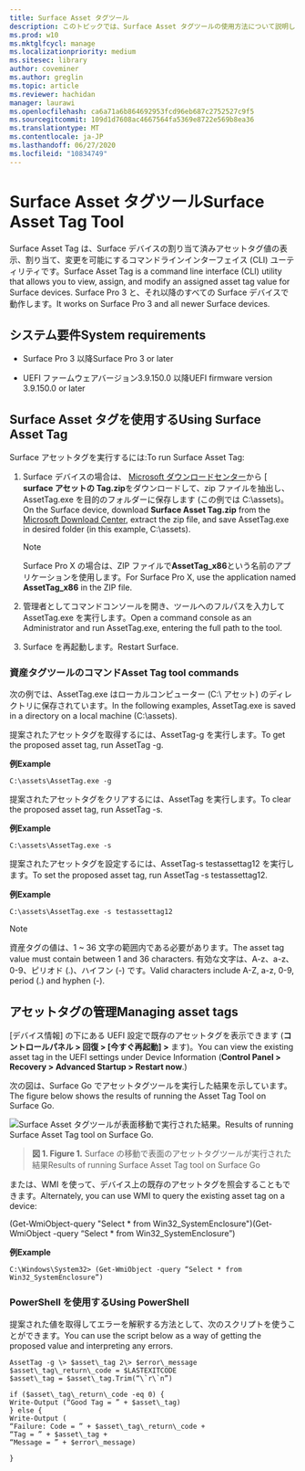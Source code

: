 ```yaml
---
title: Surface Asset タグツール
description: このトピックでは、Surface Asset タグツールの使用方法について説明します。
ms.prod: w10
ms.mktglfcycl: manage
ms.localizationpriority: medium
ms.sitesec: library
author: coveminer
ms.author: greglin
ms.topic: article
ms.reviewer: hachidan
manager: laurawi
ms.openlocfilehash: ca6a71a6b864692953fcd96eb687c2752527c9f5
ms.sourcegitcommit: 109d1d7608ac4667564fa5369e8722e569b8ea36
ms.translationtype: MT
ms.contentlocale: ja-JP
ms.lasthandoff: 06/27/2020
ms.locfileid: "10834749"
---
```

# <span data-ttu-id="3252b-103">Surface Asset タグツール</span><span class="sxs-lookup"><span data-stu-id="3252b-103">Surface Asset Tag Tool</span></span>

<span data-ttu-id="3252b-104">Surface Asset Tag は、Surface デバイスの割り当て済みアセットタグ値の表示、割り当て、変更を可能にするコマンドラインインターフェイス (CLI) ユーティリティです。</span><span class="sxs-lookup"><span data-stu-id="3252b-104">Surface Asset Tag is a command line interface (CLI) utility that allows you to view, assign, and modify an assigned asset tag value for Surface devices.</span></span> <span data-ttu-id="3252b-105">Surface Pro 3 と、それ以降のすべての Surface デバイスで動作します。</span><span class="sxs-lookup"><span data-stu-id="3252b-105">It works on Surface Pro 3 and all newer Surface devices.</span></span>

## <span data-ttu-id="3252b-106">システム要件</span><span class="sxs-lookup"><span data-stu-id="3252b-106">System requirements</span></span>

- <span data-ttu-id="3252b-107">Surface Pro 3 以降</span><span class="sxs-lookup"><span data-stu-id="3252b-107">Surface Pro 3 or later</span></span>

- <span data-ttu-id="3252b-108">UEFI ファームウェアバージョン3.9.150.0 以降</span><span class="sxs-lookup"><span data-stu-id="3252b-108">UEFI firmware version 3.9.150.0 or later</span></span>

## <span data-ttu-id="3252b-109">Surface Asset タグを使用する</span><span class="sxs-lookup"><span data-stu-id="3252b-109">Using Surface Asset Tag</span></span> 

<span data-ttu-id="3252b-110">Surface アセットタグを実行するには:</span><span class="sxs-lookup"><span data-stu-id="3252b-110">To run Surface Asset Tag:</span></span>

1.  <span data-ttu-id="3252b-111">Surface デバイスの場合は、 [Microsoft ダウンロードセンター](https://www.microsoft.com/download/details.aspx?id=46703)から [ **surface アセットの Tag.zip**をダウンロードして、zip ファイルを抽出し、AssetTag.exe を目的のフォルダーに保存します (この例では C:\\assets)。</span><span class="sxs-lookup"><span data-stu-id="3252b-111">On the Surface device, download **Surface Asset Tag.zip** from the [Microsoft Download Center](https://www.microsoft.com/download/details.aspx?id=46703), extract the zip file, and save AssetTag.exe in desired folder (in this example, C:\\assets).</span></span>

    > [!NOTE]
    > <span data-ttu-id="3252b-112">Surface Pro X の場合は、ZIP ファイルで**AssetTag_x86**という名前のアプリケーションを使用します。</span><span class="sxs-lookup"><span data-stu-id="3252b-112">For Surface Pro X, use the application named **AssetTag_x86**  in the ZIP file.</span></span> 

2.  <span data-ttu-id="3252b-113">管理者としてコマンドコンソールを開き、ツールへのフルパスを入力して AssetTag.exe を実行します。</span><span class="sxs-lookup"><span data-stu-id="3252b-113">Open a command console as an Administrator and run AssetTag.exe, entering the full path to the tool.</span></span>

3.  <span data-ttu-id="3252b-114">Surface を再起動します。</span><span class="sxs-lookup"><span data-stu-id="3252b-114">Restart Surface.</span></span>

### <span data-ttu-id="3252b-115">資産タグツールのコマンド</span><span class="sxs-lookup"><span data-stu-id="3252b-115">Asset Tag tool commands</span></span>   
<span data-ttu-id="3252b-116">次の例では、AssetTag.exe はローカルコンピューター (C:\ アセット) のディレクトリに保存されています。</span><span class="sxs-lookup"><span data-stu-id="3252b-116">In the following examples, AssetTag.exe is saved in a directory on a local machine (C:\assets).</span></span> 

<span data-ttu-id="3252b-117">提案されたアセットタグを取得するには、AssetTag-g を実行します。</span><span class="sxs-lookup"><span data-stu-id="3252b-117">To get the proposed asset tag, run AssetTag -g.</span></span>

**<span data-ttu-id="3252b-118">例</span><span class="sxs-lookup"><span data-stu-id="3252b-118">Example</span></span>**

   ```
 C:\assets\AssetTag.exe -g
  ```
 
 <span data-ttu-id="3252b-119">提案されたアセットタグをクリアするには、AssetTag を実行します。</span><span class="sxs-lookup"><span data-stu-id="3252b-119">To clear the proposed asset tag, run AssetTag -s.</span></span>
 
 **<span data-ttu-id="3252b-120">例</span><span class="sxs-lookup"><span data-stu-id="3252b-120">Example</span></span>**
 
   ```
C:\assets\AssetTag.exe -s
  ```
<span data-ttu-id="3252b-121">提案されたアセットタグを設定するには、AssetTag-s testassettag12 を実行します。</span><span class="sxs-lookup"><span data-stu-id="3252b-121">To set the proposed asset tag, run AssetTag -s testassettag12.</span></span>

**<span data-ttu-id="3252b-122">例</span><span class="sxs-lookup"><span data-stu-id="3252b-122">Example</span></span>**

```
C:\assets\AssetTag.exe -s testassettag12
```

>[!NOTE]
><span data-ttu-id="3252b-123">資産タグの値は、1 ~ 36 文字の範囲内である必要があります。</span><span class="sxs-lookup"><span data-stu-id="3252b-123">The asset tag value must contain between 1 and 36 characters.</span></span> <span data-ttu-id="3252b-124">有効な文字は、A-z、a-z、0-9、ピリオド (.)、ハイフン (-) です。</span><span class="sxs-lookup"><span data-stu-id="3252b-124">Valid characters include A-Z, a-z, 0-9, period (.) and hyphen (-).</span></span>


## <span data-ttu-id="3252b-125">アセットタグの管理</span><span class="sxs-lookup"><span data-stu-id="3252b-125">Managing asset tags</span></span>

<span data-ttu-id="3252b-126">[デバイス情報] の下にある UEFI 設定で既存のアセットタグを表示できます (**コントロールパネル > 回復 > [今すぐ再起動] >** ます)。</span><span class="sxs-lookup"><span data-stu-id="3252b-126">You can view the existing asset tag in the UEFI settings under Device Information (**Control Panel > Recovery > Advanced Startup > Restart now**.)</span></span>

<span data-ttu-id="3252b-127">次の図は、Surface Go でアセットタグツールを実行した結果を示しています。</span><span class="sxs-lookup"><span data-stu-id="3252b-127">The figure below shows the results of running the Asset Tag Tool on Surface Go.</span></span>

![<span data-ttu-id="3252b-128">Surface Asset タグツールが表面移動で実行された結果。</span><span class="sxs-lookup"><span data-stu-id="3252b-128">Results of running Surface Asset Tag tool on Surface Go.</span></span>
](images/assettag-fig1.png)

> **<span data-ttu-id="3252b-129">図 1. </span><span class="sxs-lookup"><span data-stu-id="3252b-129">Figure 1.</span></span>** <span data-ttu-id="3252b-130">Surface の移動で表面のアセットタグツールが実行された結果</span><span class="sxs-lookup"><span data-stu-id="3252b-130">Results of running Surface Asset Tag tool on Surface Go</span></span>

<span data-ttu-id="3252b-131">または、WMI を使って、デバイス上の既存のアセットタグを照会することもできます。</span><span class="sxs-lookup"><span data-stu-id="3252b-131">Alternately, you can use WMI to query the existing asset tag on a device:</span></span>

<span data-ttu-id="3252b-132">(Get-WmiObject-query "Select \* from Win32_SystemEnclosure")</span><span class="sxs-lookup"><span data-stu-id="3252b-132">(Get-WmiObject -query “Select \* from Win32_SystemEnclosure”)</span></span>

**<span data-ttu-id="3252b-133">例</span><span class="sxs-lookup"><span data-stu-id="3252b-133">Example</span></span>**

   ```
C:\Windows\System32> (Get-WmiObject -query “Select * from Win32_SystemEnclosure”)
  ```
  
### <span data-ttu-id="3252b-134">PowerShell を使用する</span><span class="sxs-lookup"><span data-stu-id="3252b-134">Using PowerShell</span></span>

<span data-ttu-id="3252b-135">提案された値を取得してエラーを解釈する方法として、次のスクリプトを使うことができます。</span><span class="sxs-lookup"><span data-stu-id="3252b-135">You can use the script below as a way of getting the proposed value and interpreting any errors.</span></span>

 ```
AssetTag -g \> $asset\_tag 2\> $error\_message  
$asset\_tag\_return\_code = $LASTEXITCODE  
$asset\_tag = $asset\_tag.Trim(“\`r\`n”)

if ($asset\_tag\_return\_code -eq 0) {  
Write-Output (“Good Tag = ” + $asset\_tag)  
} else {  
Write-Output (  
“Failure: Code = ” + $asset\_tag\_return\_code +  
“Tag = ” + $asset\_tag +  
“Message = ” + $error\_message)

}
 ```

